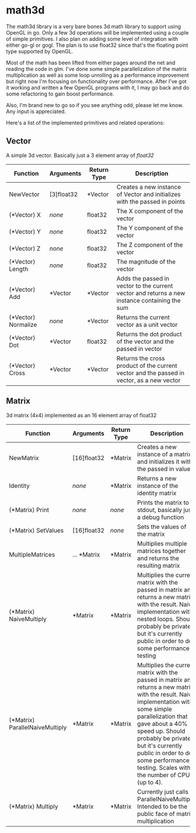math3d
======

The math3d library is a very bare bones 3d math library to support using OpenGL in go. Only a few 3d operations will be implemented using a couple of simple primitives. I also plan on adding some level of integration with either go-gl or gogl. The plan is to use float32 since that's the floating point type supported by OpenGL.

Most of the math has been lifted from either pages around the net and reading the code in glm. I've done some simple parallelization of the matrix multiplication as well as some loop unrolling as a performance improvement but right now I'm focusing on functionality over performance. After I've got it working and written a few OpenGL programs with it, I may go back and do some refactoring to gain boost performance.

Also, I'm brand new to go so if you see anything odd, please let me know. Any input is appreciated.

Here's a list of the implemented primitives and related operations:

Vector
------
A simple 3d vector. Basically just a 3 element array of *float32*

<table>
	<thead>
		<tr>
			<th>Function</th>
			<th>Arguments</th>
			<th>Return Type</th>
			<th>Description</th>
		</tr>
	</thead>
	<tbody>
		<tr>
			<td>NewVector</td>
			<td>[3]float32</td>
			<td>*Vector</td>
			<td>Creates a new instance of Vector and initializes with the passed in points</td>
		</tr>
		<tr>
			<td>(*Vector) X</td>
			<td><i>none</i></td>
			<td>float32</td>
			<td>The X component of the vector</td>
		</tr>
		<tr>
			<td>(*Vector) Y</td>
			<td><i>none</i></td>
			<td>float32</td>
			<td>The Y component of the vector</td>
		</tr>
		<tr>
			<td>(*Vector) Z</td>
			<td><i>none</i></td>
			<td>float32</td>
			<td>The Z component of the vector</td>
		</tr>
		<tr>
			<td>(*Vector) Length</td>
			<td><i>none</i></td>
			<td>float32</td>
			<td>The magnitude of the vector</td>
		</tr>
		<tr>
			<td>(*Vector) Add</td>
			<td>*Vector</td>
			<td>*Vector</td>
			<td>Adds the passed in vector to the current vector and returns a new instance containing the sum</td>
		</tr>
		<tr>
			<td>(*Vector) Normalize</td>
			<td><i>none</i></td>
			<td>*Vector</td>
			<td>Returns the current vector as a unit vector</td>
		</tr>
		<tr>
			<td>(*Vector) Dot</td>
			<td>*Vector</td>
			<td>float32</td>
			<td>Returns the dot product of the vector and the passed in vector</td>
		</tr>
		<tr>
			<td>(*Vector) Cross</td>
			<td>*Vector</td>
			<td>*Vector</td>
			<td>Returns the cross product of the current vector and the passed in vector, as a new vector</td>
		</tr>
	</tbody>
</table>

Matrix
------
3d matrix (4x4) implemented as an 16 element array of float32

<table>
	<thead>
		<tr>
			<th>Function</th>
			<th>Arguments</th>
			<th>Return Type</th>
			<th>Description</th>
		</tr>
	</thead>
	<tbody>
		<tr>
			<td>NewMatrix</td>
			<td>[16]float32</td>
			<td>*Matrix</td>
			<td>Creates a new instance of a matrix and initializes it with the passed in values</td>
		</tr>
		<tr>
			<td>Identity</td>
			<td><i>none</i></td>
			<td>*Matrix</td>
			<td>Returns a new instance of the identity matrix</td>
		</tr>
		<tr>
			<td>(*Matrix) Print</td>
			<td><i>none</i></td>
			<td><i>none</i></td>
			<td>Prints the matrix to stdout, basically just a debug function</td>
		</tr>
		<tr>
			<td>(*Matrix) SetValues</td>
			<td>[16]float32</td>
			<td><i>none</i></td>
			<td>Sets the values of the matrix</td>
		</tr>
		<tr>
			<td>MultipleMatrices</td>
			<td>... *Matrix</td>
			<td>*Matrix</td>
			<td>Multiplies multiple matrices together and returns the resulting matrix</td>
		</tr>
		<tr>
			<td>(*Matrix) NaiveMultiply</td>
			<td>*Matrix</td>
			<td>*Matrix</td>
			<td>Multiplies the current matrix with the passed in matrix and returns a new matrix with the result. Naive implementation with nested loops. Should probably be private but it's currently public in order to do some performance testing</td>
		</tr>
		<tr>
			<td>(*Matrix) ParallelNaiveMultiply</td>
			<td>*Matrix</td>
			<td>*Matrix</td>
			<td>Multiplies the current matrix with the passed in matrix and returns a new matrix with the result. Naive implementation with some simple parallelization that gave about a 40% speed up. Should probably be private but it's currently public in order to do some performance testing. Scales with the number of CPUs (up to 4).</td>
		</tr>
		<tr>
			<td>(*Matrix) Multiply</td>
			<td>*Matrix</td>
			<td>*Matrix</td>
			<td>Currently just calls ParallelNaiveMultiply. Intended to be the public face of matrix multiplication</td>
		</tr>
	</tbody>
</table>